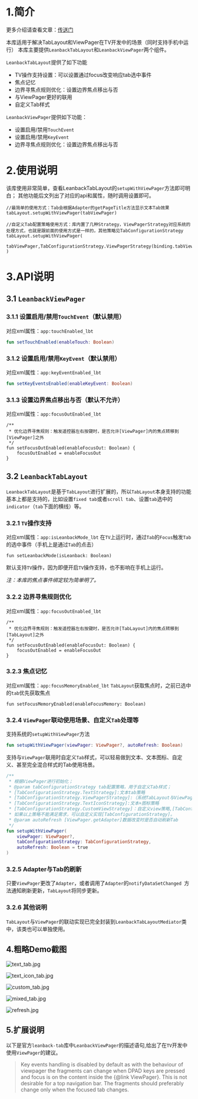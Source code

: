 # 1.简介
更多介绍请查看文章：[传送门](https://juejin.cn/editor/drafts/7018848252329984037)

本库适用于解决TabLayout和ViewPager在TV开发中的场景（同时支持手机中运行）
本库主要提供`LeanbackTabLayout`和`LeanbackViewPager`两个组件。

`LeanbackTabLayout`提供了如下功能
- TV操作支持设置：可以设置通过focus改变响应tab选中事件
- 焦点记忆
- 边界寻焦点规则优化：设置边界焦点移出与否
- 与ViewPager更好的联用
- 自定义Tab样式

`LeanbackViewPager`提供如下功能：
- 设置启用/禁用`TouchEvent`
- 设置启用/禁用`KeyEvent`
- 边界寻焦点规则优化：设置边界焦点移出与否

# 2.使用说明
该库使用非常简单，查看LeanbackTabLayout的`setupWithViewPager`方法即可明白；
其他功能后文列出了对应的api和属性，随时调用设置即可。

```
//最简单的使用方式：Tab会根据Adapter的getPageTitle方法显示文本Tab效果
tabLayout.setupWithViewPager(tabViewPager)

//自定义Tab配置策略使用方式：库内置了几种Strategy，ViewPagerStrategy对应系统的处理方式，也就是跟前面的使用方式是一样的，其他策略见TabConfigurationStrategy
tabLayout.setupWithViewPager(
    tabViewPager,TabConfigurationStrategy.ViewPagerStrategy(binding.tabViewPager)
)

```
# 3.API说明
## 3.1 `LeanbackViewPager`
### 3.1.1 设置启用/禁用`TouchEvent`（默认禁用）
对应xml属性：`app:touchEnabled_lbt`
```kotlin
fun setTouchEnabled(enableTouch: Boolean)
```
### 3.1.2 设置启用/禁用`KeyEvent`（默认禁用）
对应xml属性：`app:keyEventEnabled_lbt`
```kotlin
fun setKeyEventsEnabled(enableKeyEvent: Boolean)
```
### 3.1.3 设置边界焦点移出与否（默认不允许）
对应xml属性：`app:focusOutEnabled_lbt`
```
/**
 * 优化边界寻焦规则：触发遥控器左右按键时，是否允许[ViewPager]内的焦点转移到[ViewPager]之外
 */
fun setFocusOutEnabled(enableFocusOut: Boolean) {
    focusOutEnabled = enableFocusOut
}
```

## 3.2 `LeanbackTabLayout`
`LeanbackTabLayout`是基于`TabLayout`进行扩展的，所以`TabLayout`本身支持的功能基本上都是支持的，比如设置`fixed tab`或者`scroll tab`、设置`tab`选中的`indicator`（`tab`下面的横线）等。
### 3.2.1 `TV`操作支持
对应xml属性：`app:isLeanbackMode_lbt`
在`TV`上运行时，通过`Tab`的`Focus`触发`Tab`的选中事件（手机上是通过`Tab`的点击）
```
fun setLeanbackMode(isLeanback: Boolean)
```
默认支持`TV`操作，因为即便开启`TV`操作支持，也不影响在手机上运行。

*注：本库的焦点事件绑定较为简单明了。*

### 3.2.2 边界寻焦规则优化
对应xml属性：`app:focusOutEnabled_lbt`
```
/**
 * 优化边界寻焦规则：触发遥控器左右按键时，是否允许[TabLayout]内的焦点转移到[TabLayout]之外
 */
fun setFocusOutEnabled(enableFocusOut: Boolean) {
    focusOutEnabled = enableFocusOut
}
```

### 3.2.3 焦点记忆
对应xml属性：`app:focusMemoryEnabled_lbt`
`TabLayout`获取焦点时，之前已选中的`tab`优先获取焦点
```
fun setFocusMemoryEnabled(enableFocusMemory: Boolean)
```

### 3.2.4 `ViewPager`联动使用场景、自定义`Tab`处理等
支持系统的`setupWithViewPager`方法
```kotlin
fun setupWithViewPager(viewPager: ViewPager?, autoRefresh: Boolean)
```

支持与`ViewPager`联用时自定义`Tab`样式，可以轻易做到文本、文本图标、自定义、甚至完全混合样式的Tab使用场景。

```kotlin
/**
 * 根据ViewPager进行初始化；
 * @param tabConfigurationStrategy tab配置策略，用于自定义Tab样式；
 * [TabConfigurationStrategy.TextStrategy]:文本tab策略
 * [TabConfigurationStrategy.ViewPagerStrategy]:（系统TabLayout与ViewPager联用时的规则相似） 使用ViewPager的adapter提供的getPageTitle方法创建文本Tab策略
 * [TabConfigurationStrategy.TextIconStrategy]:文本+图标策略
 * [TabConfigurationStrategy.CustomViewStrategy]：自定义view策略,[TabConfigurationStrategy.CustomViewFactory]
 * 如果以上策略不能满足需求，可以自定义实现[TabConfigurationStrategy]。
 * @param autoRefresh [ViewPager.getAdapter]数据改变时是否自动刷新Tab
 */
fun setupWithViewPager(
    viewPager: ViewPager?,
    tabConfigurationStrategy: TabConfigurationStrategy,
    autoRefresh: Boolean = true
) 
```

### 3.2.5 Adapter与Tab的刷新
只要`ViewPager`更改了`Adapter`，或者调用了`Adapter`的`notifyDataSetChanged
`方法通知刷新更新，`TabLayout`将同步更新。


### 3.2.6 其他说明
`TabLayout`与`ViewPager`的联动实现已完全封装到`LeanbackTabLayoutMediator`类中，该类也可以单独使用。

## 4.粗略Demo截图

![text_tab.jpg](https://p3-juejin.byteimg.com/tos-cn-i-k3u1fbpfcp/ac2bc736837c4005919aa00f7391f66f~tplv-k3u1fbpfcp-watermark.image?)

![text_icon_tab.jpg](https://p6-juejin.byteimg.com/tos-cn-i-k3u1fbpfcp/41e3c5d602fb4414920e4ee615375475~tplv-k3u1fbpfcp-watermark.image?)

![custom_tab.jpg](https://p3-juejin.byteimg.com/tos-cn-i-k3u1fbpfcp/9817bceb68014533be349bbb2971f7f6~tplv-k3u1fbpfcp-watermark.image?)

![mixed_tab.jpg](https://p9-juejin.byteimg.com/tos-cn-i-k3u1fbpfcp/fe844fc14acb41da94bf0830bae320af~tplv-k3u1fbpfcp-watermark.image?)


![refresh.jpg](https://p9-juejin.byteimg.com/tos-cn-i-k3u1fbpfcp/930579a65e4e4f1782836e66653f7654~tplv-k3u1fbpfcp-watermark.image?)

## 5.扩展说明

以下是官方`leanback-tab`库中`LeanbackViewPager`的描述语句,给出了在`TV`开发中使用`ViewPager`的建议。

>Key events handling is disabled by default as with the behaviour of viewpager the fragments can change when DPAD keys are pressed and focus is on the content inside the {@link ViewPager}.
>This is not desirable for a top navigation bar. The fragments should preferably change only when the focused tab changes.
